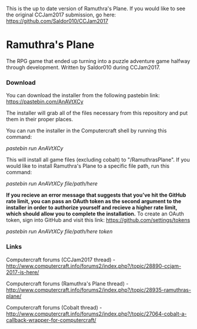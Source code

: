 This is the up to date version of Ramuthra's Plane. If you would like to see the original CCJam2017 submission, go here: https://github.com/Saldor010/CCJam2017

# Ramuthra's Plane
The RPG game that ended up turning into a puzzle adventure game halfway through development. Written by Saldor010 during CCJam2017.

### Download
You can download the installer from the following pastebin link: https://pastebin.com/AnAVtXCy

The installer will grab all of the files necessary from this repository and put them in their proper places.

You can run the installer in the Computercraft shell by running this command: 

*pastebin run AnAVtXCy*

This will install all game files (excluding cobalt) to "/RamuthrasPlane". If you would like to install Ramuthra's Plane to a specific file path, run this command:

*pastebin run AnAVtXCy file/path/here*

**If you recieve an error message that suggests that you've hit the GitHub rate limit, you can pass an OAuth token as the second argument to the installer in order to authorize yourself and recieve a higher rate limit, which should allow you to complete the installation.** To create an OAuth token, sign into GitHub and visit this link: https://github.com/settings/tokens

*pastebin run AnAVtXCy file/path/here token*


### Links
Computercraft forums (CCJam2017 thread) - http://www.computercraft.info/forums2/index.php?/topic/28890-ccjam-2017-is-here/

Computercraft forums (Ramuthra's Plane thread) - http://www.computercraft.info/forums2/index.php?/topic/28935-ramuthras-plane/

Computercraft forums (Cobalt thread) - http://www.computercraft.info/forums2/index.php?/topic/27064-cobalt-a-callback-wrapper-for-computercraft/
